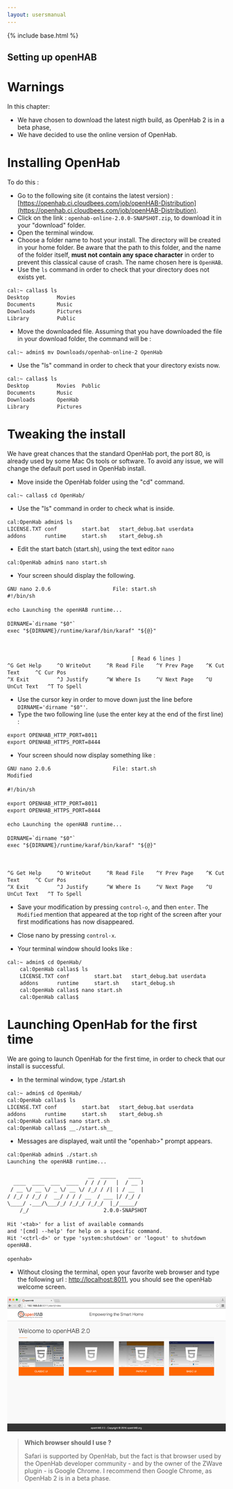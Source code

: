 ```yaml
---
layout: usersmanual
---
```


{% include base.html %}

Setting up openHAB
-------------------------------

Warnings
=====

In this chapter:

- We have chosen to download the latest nigth build, as OpenHab 2 is in a beta phase,
- We have decided to use the online version of OpenHab.

Installing OpenHab
=========

To do this :

* Go to the following site (it contains the latest version) : [https://openhab.ci.cloudbees.com/job/openHAB-Distribution](https://openhab.ci.cloudbees.com/job/openHAB-Distribution).
* Click on the link : `openhab-online-2.0.0-SNAPSHOT.zip`, to download it in your "download" folder.
* Open the terminal window.
* Choose a folder name to host your install. The directory will be created in your home folder. Be aware that the path to this folder, and the name of the folder itself, __must not contain any space character__ in order to prevent this classical cause of crash. The name chosen here is `OpenHAB`.
* Use the `ls` command in order to check that your directory does not exists yet.

```
cal:~ callas$ ls
Desktop			Movies
Documents		Music
Downloads		Pictures
Library			Public
```

* Move the downloaded file. Assuming that you have downloaded the file in your download folder, the command will be : 

```
cal:~ admin$ mv Downloads/openhab-online-2 OpenHab
```

* Use the "ls" command in order to check that your directory exists now.

```
cal:~ callas$ ls
Desktop			Movies	Public
Documents		Music
Downloads		OpenHab
Library			Pictures
```

Tweaking the install
================================

We have great chances that the standard OpenHab port, the port 80, is already used by some Mac Os tools or software. To avoid any issue, we will change the default port used in OpenHab install.

* Move inside the OpenHab folder using the "cd" command.

```
cal:~ callas$ cd OpenHab/
```

* Use the "ls" command in order to check what is inside.

```
cal:OpenHab admin$ ls
LICENSE.TXT	conf		start.bat	start_debug.bat	userdata
addons		runtime		start.sh	start_debug.sh
```

* Edit the start batch (start.sh), using the text editor `nano`

```
cal:OpenHab admin$ nano start.sh
```

* Your screen should display the following.


```
GNU nano 2.0.6                    File: start.sh
#!/bin/sh

echo Launching the openHAB runtime...

DIRNAME=`dirname "$0"`
exec "${DIRNAME}/runtime/karaf/bin/karaf" "${@}"



                                        [ Read 6 lines ]
^G Get Help     ^O WriteOut     ^R Read File    ^Y Prev Page    ^K Cut Text     ^C Cur Pos
^X Exit         ^J Justify      ^W Where Is     ^V Next Page    ^U UnCut Text   ^T To Spell
```

* Use the cursor key in order to move down just the line before `DIRNAME='dirname "$0"'`.
* Type the two following line (use the enter key at the end of the first line) :

```
export OPENHAB_HTTP_PORT=8011
export OPENHAB_HTTPS_PORT=8444
```

* Your screen should now display something like :


```
GNU nano 2.0.6                    File: start.sh                                    Modified

#!/bin/sh

export OPENHAB_HTTP_PORT=8011
export OPENHAB_HTTPS_PORT=8444

echo Launching the openHAB runtime...

DIRNAME=`dirname "$0"`
exec "${DIRNAME}/runtime/karaf/bin/karaf" "${@}"



^G Get Help     ^O WriteOut     ^R Read File    ^Y Prev Page    ^K Cut Text     ^C Cur Pos
^X Exit         ^J Justify      ^W Where Is     ^V Next Page    ^U UnCut Text   ^T To Spell
```

* Save your modification by pressing `control-o`, and then `enter`. The `Modified` mention that appeared at the top right of the screen after your first modifications has now disappeared.

* Close nano by pressing `control-x`.

* Your terminal window should looks like :

```
cal:~ admin$ cd OpenHab/
	cal:OpenHab callas$ ls
	LICENSE.TXT	conf		start.bat	start_debug.bat	userdata
	addons		runtime		start.sh	start_debug.sh
	cal:OpenHab callas$ nano start.sh
	cal:OpenHab callas$
```

Launching OpenHab for the first time
====================================

We are going to launch OpenHab for the first time, in order to check that our install is successful.

* In the terminal window, type ./start.sh

```
cal:~ admin$ cd OpenHab/
cal:OpenHab callas$ ls
LICENSE.TXT	conf		start.bat	start_debug.bat	userdata
addons		runtime		start.sh	start_debug.sh
cal:OpenHab callas$ nano start.sh
cal:OpenHab callas$ __./start.sh__
```

* Messages are displayed, wait until the "openhab>" prompt appears.

```
cal:OpenHab admin$ ./start.sh
Launching the openHAB runtime...

   	                      __  _____    ____
  ____  ____  ___  ____  / / / /   |  / __ )
 / __ \/ __ \/ _ \/ __ \/ /_/ / /| | / __  |
/ /_/ / /_/ /  __/ / / / __  / ___ |/ /_/ /
\____/ .___/\___/_/ /_/_/ /_/_/  |_/_____/
    /_/                        2.0.0-SNAPSHOT

Hit '<tab>' for a list of available commands
and '[cmd] --help' for help on a specific command.
Hit '<ctrl-d>' or type 'system:shutdown' or 'logout' to shutdown openHAB.

openhab>
```

* Without closing the terminal, open your favorite web browser and type the following url : [http://localhost:8011](http://localhost:8011), you should see the openHab welcome screen.

![](images/Accueil_Openhab_2.png)


> **Which browser should I use ?**
> 
> Safari is supported by OpenHab, but the fact is that browser used by the OpenHab developer community - and by the owner of the ZWave plugin - is Google Chrome.
> I recommend then Google Chrome, as OpenHab 2 is in a beta phase.
